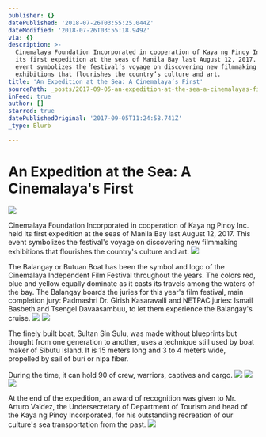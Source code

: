 ```yaml
---
publisher: {}
datePublished: '2018-07-26T03:55:25.044Z'
dateModified: '2018-07-26T03:55:18.949Z'
via: {}
description: >-
  Cinemalaya Foundation Incorporated in cooperation of Kaya ng Pinoy Inc. held
  its first expedition at the seas of Manila Bay last August 12, 2017. This
  event symbolizes the festival’s voyage on discovering new filmmaking
  exhibitions that flourishes the country’s culture and art.
title: 'An Expedition at the Sea: A Cinemalaya’s First'
sourcePath: _posts/2017-09-05-an-expedition-at-the-sea-a-cinemalayas-first.md
inFeed: true
author: []
starred: true
datePublishedOriginal: '2017-09-05T11:24:58.741Z'
_type: Blurb

---
```

# **An Expedition at the Sea: A Cinemalaya's First**
![](https://the-grid-user-content.s3-us-west-2.amazonaws.com/0b740106-4b1b-4359-acac-ffdec95d5f90.jpg)

Cinemalaya Foundation Incorporated in cooperation of Kaya ng Pinoy Inc. held its first expedition at the seas of Manila Bay last August 12, 2017\. This event symbolizes the festival's voyage on discovering new filmmaking exhibitions that flourishes the country's culture and art.
![](https://the-grid-user-content.s3-us-west-2.amazonaws.com/99cf98c6-04f3-439e-81b2-11f15ebaf800.jpg)

The Balangay or Butuan Boat has been the symbol and logo of the Cinemalaya Independent Film Festival throughout the years. The colors red, blue and yellow equally dominate as it casts its travels among the waters of the bay. The Balangay boards the juries for this year's film festival, main completion jury: Padmashri Dr. Girish Kasaravalli and NETPAC juries: Ismail Basbeth and Tsengel Davaasambuu, to let them experience the Balangay's cruise.
![](https://the-grid-user-content.s3-us-west-2.amazonaws.com/e2ec0bf6-20d7-4ef7-99c2-7aab28b82c3a.jpg)
![](https://the-grid-user-content.s3-us-west-2.amazonaws.com/0a48af1a-e314-4f17-b018-d0d3362cdeb2.jpg)

The finely built boat, Sultan Sin Sulu, was made without blueprints but thought from one generation to another, uses a technique still used by boat maker of Sibutu Island. It is 15 meters long and 3 to 4 meters wide, propelled by sail of buri or nipa fiber.

During the time, it can hold 90 of crew, warriors, captives and cargo.
![](https://the-grid-user-content.s3-us-west-2.amazonaws.com/d296f52b-6867-4296-94fe-17c86fe61420.jpg)
![](https://the-grid-user-content.s3-us-west-2.amazonaws.com/7f17b7af-875e-441e-ab99-b66b6b45d5e8.jpg)
![](https://the-grid-user-content.s3-us-west-2.amazonaws.com/69c6e317-5817-43cd-919c-af951c91919e.jpg)

At the end of the expedition, an award of recognition was given to Mr. Arturo Valdez, the Undersecretary of Department of Tourism and head of the Kaya ng Pinoy Incorporated, for his outstanding recreation of our culture's sea transportation from the past.
![](https://the-grid-user-content.s3-us-west-2.amazonaws.com/a2d07e25-a458-4253-a2c6-de74500262e1.jpg)
